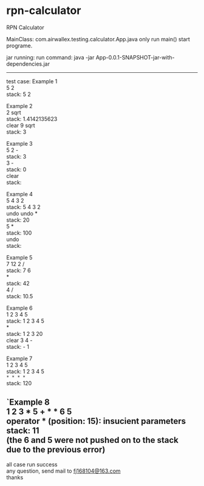 # rpn-calculator
RPN Calculator

MainClass: com.airwallex.testing.calculator.App.java
only run main() start programe.

jar running: 
run command: java -jar App-0.0.1-SNAPSHOT-jar-with-dependencies.jar


--------------------------------------------------------------------------------------------------
test case:
Example 1  
5 2  
stack: 5 2  
  
Example 2  
2 sqrt  
stack: 1.4142135623  
clear 9 sqrt  
stack: 3  
  
Example 3  
5 2 -  
stack: 3  
3 -  
stack: 0  
clear  
stack:  
  
Example 4  
5 4 3 2  
stack: 5 4 3 2  
undo undo *  
stack: 20  
5 *  
stack: 100  
undo  
stack:  
  
Example 5  
7 12 2 /  
stack: 7 6  
*  
stack: 42  
4 /  
stack: 10.5  
  
Example 6  
1 2 3 4 5  
stack: 1 2 3 4 5  
*  
stack: 1 2 3 20  
clear 3 4 -  
stack: - 1  
  
Example 7  
1 2 3 4 5  
stack: 1 2 3 4 5  
`* * * *`  
stack: 120  
  
`Example 8  
1 2 3 * 5 + * * 6 5  
operator * (position: 15): insucient parameters  
stack: 11  
(the 6 and 5 were not pushed on to the stack  
due to the previous error)  
-----------------------------------------------------------------------
all case run success  
any question, send mail to fj168104@163.com   
thanks  
